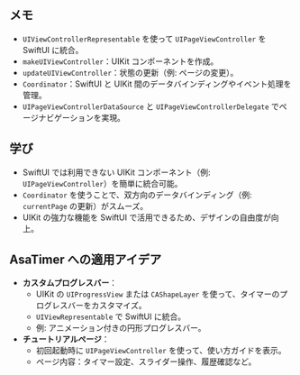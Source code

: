 ## メモ
- `UIViewControllerRepresentable` を使って `UIPageViewController` を SwiftUI に統合。
- `makeUIViewController`：UIKit コンポーネントを作成。
- `updateUIViewController`：状態の更新（例: ページの変更）。
- `Coordinator`：SwiftUI と UIKit 間のデータバインディングやイベント処理を管理。
- `UIPageViewControllerDataSource` と `UIPageViewControllerDelegate` でページナビゲーションを実現。

## 学び
- SwiftUI では利用できない UIKit コンポーネント（例: `UIPageViewController`）を簡単に統合可能。
- `Coordinator` を使うことで、双方向のデータバインディング（例: `currentPage` の更新）がスムーズ。
- UIKit の強力な機能を SwiftUI で活用できるため、デザインの自由度が向上。

## AsaTimer への適用アイデア
- **カスタムプログレスバー**：
  - UIKit の `UIProgressView` または `CAShapeLayer` を使って、タイマーのプログレスバーをカスタマイズ。
  - `UIViewRepresentable` で SwiftUI に統合。
  - 例: アニメーション付きの円形プログレスバー。
- **チュートリアルページ**：
  - 初回起動時に `UIPageViewController` を使って、使い方ガイドを表示。
  - ページ内容：タイマー設定、スライダー操作、履歴確認など。